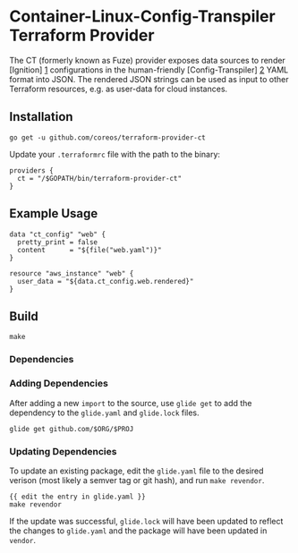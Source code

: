 # Container-Linux-Config-Transpiler Terraform Provider

The CT (formerly known as Fuze) provider exposes data sources to render [Ignition] [1]
configurations in the human-friendly [Config-Transpiler] [2] YAML format into
JSON.  The rendered JSON strings can be used as input to other
Terraform resources, e.g. as user-data for cloud instances.

  [1]: https://github.com/coreos/ignition "Ignition"
  [2]: https://github.com/coreos/container-linux-config-transpiler "CT"


## Installation

`go get -u github.com/coreos/terraform-provider-ct`

Update your `.terraformrc` file with the path to the binary:

```hcl
providers {
  ct = "/$GOPATH/bin/terraform-provider-ct"
}
```


## Example Usage

```hcl
data "ct_config" "web" {
  pretty_print = false
  content      = "${file("web.yaml")}"
}

resource "aws_instance" "web" {
  user_data = "${data.ct_config.web.rendered}"
}
```

## Build

```
make
```

### Dependencies

### Adding Dependencies

After adding a new `import` to the source, use `glide get` to add the dependency to the `glide.yaml` and `glide.lock` files.

```
glide get github.com/$ORG/$PROJ
```

### Updating Dependencies

To update an existing package, edit the `glide.yaml` file to the desired verison (most likely a semver tag or git hash), and run `make revendor`.

```
{{ edit the entry in glide.yaml }}
make revendor
```

If the update was successful, `glide.lock` will have been updated to reflect the changes to `glide.yaml` and the package will have been updated in `vendor`.
